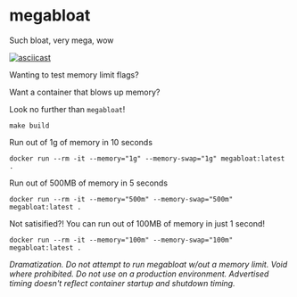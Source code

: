 # megabloat
Such bloat, very mega, wow

[![asciicast](https://asciinema.org/a/5kpUbfq0AYqpnnzHQDuZNGw0k.svg)](https://asciinema.org/a/5kpUbfq0AYqpnnzHQDuZNGw0k)

Wanting to test memory limit flags?

Want a container that blows up memory?

Look no further than `megabloat`!

```
make build
```

Run out of 1g of memory in 10 seconds
```
docker run --rm -it --memory="1g" --memory-swap="1g" megabloat:latest .
```

Run out of 500MB of memory in 5 seconds
```
docker run --rm -it --memory="500m" --memory-swap="500m" megabloat:latest .
```

Not satisified?! You can run out of 100MB of memory in just 1 second!
```
docker run --rm -it --memory="100m" --memory-swap="100m" megabloat:latest .
```

_Dramatization.  Do not attempt to run megabloat w/out a memory limit.  Void where prohibited.  Do not use on a production environment.  Advertised timing doesn't reflect container startup and shutdown timing._
